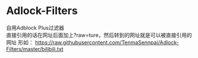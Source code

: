 # Adlock-Filters
自用Adblock Plus过滤器  
直接引用的话在网址后面加上?raw=ture，然后转到的网址就是可以被直接引用的网址
形如：
https://raw.githubusercontent.com/TenmaSennpai/Adlock-Filters/master/bilibili.txt

